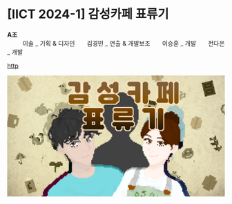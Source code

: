 # [IICT 2024-1] 감성카페 표류기

**A조**&nbsp;&nbsp;&nbsp;&nbsp;  
&nbsp;&nbsp;&nbsp;&nbsp;&nbsp;&nbsp;&nbsp;&nbsp;
이솔 _ 기획 & 디자인&nbsp;&nbsp;&nbsp;&nbsp;&nbsp;&nbsp;
김경민 _ 연출 & 개발보조&nbsp;&nbsp;&nbsp;&nbsp;&nbsp;&nbsp;
이승훈 _ 개발&nbsp;&nbsp;&nbsp;&nbsp;&nbsp;&nbsp;
전다은 _ 개발&nbsp;&nbsp;&nbsp;&nbsp;&nbsp;&nbsp;

[http](https://github.com/rottingpotato/gamsungCafe_lastVer/)

![Alt text](/(assets)common_bg_items/opening_title.png)

